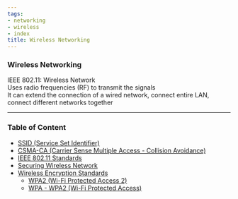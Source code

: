 ```yaml
---
tags:
- networking
- wireless
- index
title: Wireless Networking
---
```


### Wireless Networking

IEEE 802.11: Wireless Network  
Uses radio frequencies (RF) to transmit the signals  
It can extend the connection of a wired network, connect entire LAN, connect different networks together

---

### Table of Content

* [SSID (Service Set Identifier)](ssid-service-set-identifier.md)
* [CSMA-CA (Carrier Sense Multiple Access - Collision Avoidance)](csma-ca-carrier-sense-multiple-access-collision-avoidance.md)
* [IEEE 802.11 Standards](ieee-80211-standards.md)
* [Securing Wireless Network](securing-wireless-network.md)
* [Wireless Encryption Standards](wireless-encryption-standards.md)
	* [WPA2 (Wi-Fi Protected Access 2)](wpa2-wi-fi-protected-access-2.md)
	* [WPA - WPA2 (Wi-Fi Protected Access)](../../cyber-security/network-hacking/wpa-wpa2-wi-fi-protected-access.md)